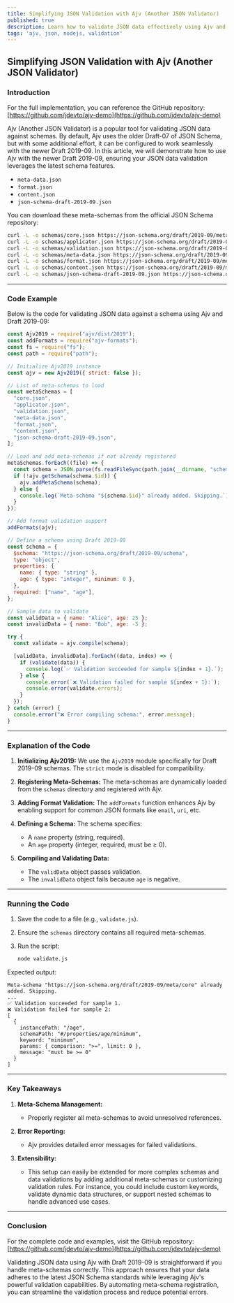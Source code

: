 ```yaml
---
title: Simplifying JSON Validation with Ajv (Another JSON Validator)
published: true
description: Learn how to validate JSON data effectively using Ajv and the Draft 2019-09 JSON Schema, with dynamic meta-schema registration.
tags: 'ajv, json, nodejs, validation'
---
```


## Simplifying JSON Validation with Ajv (Another JSON Validator)

### Introduction

For the full implementation, you can reference the GitHub repository: [https://github.com/jdevto/ajv-demo](https://github.com/jdevto/ajv-demo)

Ajv (Another JSON Validator) is a popular tool for validating JSON data against schemas. By default, Ajv uses the older Draft-07 of JSON Schema, but with some additional effort, it can be configured to work seamlessly with the newer Draft 2019-09. In this article, we will demonstrate how to use Ajv with the newer Draft 2019-09, ensuring your JSON data validation leverages the latest schema features.

- `meta-data.json`
- `format.json`
- `content.json`
- `json-schema-draft-2019-09.json`

You can download these meta-schemas from the official JSON Schema repository:

```bash
curl -L -o schemas/core.json https://json-schema.org/draft/2019-09/meta/core
curl -L -o schemas/applicator.json https://json-schema.org/draft/2019-09/meta/applicator
curl -L -o schemas/validation.json https://json-schema.org/draft/2019-09/meta/validation
curl -L -o schemas/meta-data.json https://json-schema.org/draft/2019-09/meta/meta-data
curl -L -o schemas/format.json https://json-schema.org/draft/2019-09/meta/format
curl -L -o schemas/content.json https://json-schema.org/draft/2019-09/meta/content
curl -L -o schemas/json-schema-draft-2019-09.json https://json-schema.org/draft/2019-09/schema
```

---

### Code Example

Below is the code for validating JSON data against a schema using Ajv and Draft 2019-09:

```javascript
const Ajv2019 = require("ajv/dist/2019");
const addFormats = require("ajv-formats");
const fs = require("fs");
const path = require("path");

// Initialize Ajv2019 instance
const ajv = new Ajv2019({ strict: false });

// List of meta-schemas to load
const metaSchemas = [
  "core.json",
  "applicator.json",
  "validation.json",
  "meta-data.json",
  "format.json",
  "content.json",
  "json-schema-draft-2019-09.json",
];

// Load and add meta-schemas if not already registered
metaSchemas.forEach((file) => {
  const schema = JSON.parse(fs.readFileSync(path.join(__dirname, "schemas", file), "utf8"));
  if (!ajv.getSchema(schema.$id)) {
    ajv.addMetaSchema(schema);
  } else {
    console.log(`Meta-schema "${schema.$id}" already added. Skipping.`);
  }
});

// Add format validation support
addFormats(ajv);

// Define a schema using Draft 2019-09
const schema = {
  $schema: "https://json-schema.org/draft/2019-09/schema",
  type: "object",
  properties: {
    name: { type: "string" },
    age: { type: "integer", minimum: 0 },
  },
  required: ["name", "age"],
};

// Sample data to validate
const validData = { name: "Alice", age: 25 };
const invalidData = { name: "Bob", age: -5 };

try {
  const validate = ajv.compile(schema);

  [validData, invalidData].forEach((data, index) => {
    if (validate(data)) {
      console.log(`✅ Validation succeeded for sample ${index + 1}.`);
    } else {
      console.error(`❌ Validation failed for sample ${index + 1}:`);
      console.error(validate.errors);
    }
  });
} catch (error) {
  console.error("❌ Error compiling schema:", error.message);
}
```

---

### Explanation of the Code

1. **Initializing Ajv2019:** We use the `Ajv2019` module specifically for Draft 2019-09 schemas. The `strict` mode is disabled for compatibility.

2. **Registering Meta-Schemas:** The meta-schemas are dynamically loaded from the `schemas` directory and registered with Ajv.

3. **Adding Format Validation:** The `addFormats` function enhances Ajv by enabling support for common JSON formats like `email`, `uri`, etc.

4. **Defining a Schema:** The schema specifies:

   - A `name` property (string, required).
   - An `age` property (integer, required, must be ≥ 0).

5. **Compiling and Validating Data:**

   - The `validData` object passes validation.
   - The `invalidData` object fails because `age` is negative.

---

### Running the Code

1. Save the code to a file (e.g., `validate.js`).
2. Ensure the `schemas` directory contains all required meta-schemas.
3. Run the script:

   ```bash
   node validate.js
   ```

Expected output:

```plaintext
Meta-schema "https://json-schema.org/draft/2019-09/meta/core" already added. Skipping.
...
✅ Validation succeeded for sample 1.
❌ Validation failed for sample 2:
[
  {
    instancePath: "/age",
    schemaPath: "#/properties/age/minimum",
    keyword: "minimum",
    params: { comparison: ">=", limit: 0 },
    message: "must be >= 0"
  }
]
```

---

### Key Takeaways

1. **Meta-Schema Management:**

   - Properly register all meta-schemas to avoid unresolved references.

2. **Error Reporting:**

   - Ajv provides detailed error messages for failed validations.

3. **Extensibility:**

   - This setup can easily be extended for more complex schemas and data validations by adding additional meta-schemas or customizing validation rules. For instance, you could include custom keywords, validate dynamic data structures, or support nested schemas to handle advanced use cases.

---

### Conclusion

For the complete code and examples, visit the GitHub repository: [https://github.com/jdevto/ajv-demo](https://github.com/jdevto/ajv-demo)

Validating JSON data using Ajv with Draft 2019-09 is straightforward if you handle meta-schemas correctly. This approach ensures that your data adheres to the latest JSON Schema standards while leveraging Ajv's powerful validation capabilities. By automating meta-schema registration, you can streamline the validation process and reduce potential errors.
